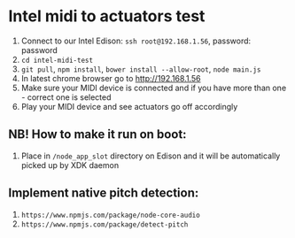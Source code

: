 # Intel midi to actuators test

1. Connect to our Intel Edison: `ssh root@192.168.1.56`, password: password
2. `cd intel-midi-test`
3. `git pull`, `npm install`, `bower install --allow-root`, `node main.js`
4. In latest chrome browser go to http://192.168.1.56
5. Make sure your MIDI device is connected and if you have more than one - correct one is selected
6. Play your MIDI device and see actuators go off accordingly

## NB! How to make it run on boot:

1. Place in `/node_app_slot` directory on Edison and it will be automatically picked up by XDK daemon

## Implement native pitch detection:

1. `https://www.npmjs.com/package/node-core-audio`
2. `https://www.npmjs.com/package/detect-pitch`
